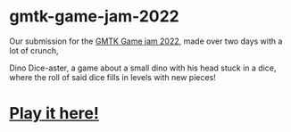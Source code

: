 # gmtk-game-jam-2022
Our submission for the [GMTK Game jam 2022](https://itch.io/jam/gmtk-jam-2022), made over two days with a lot of crunch,

Dino Dice-aster, a game about a small dino with his head stuck in a dice, where the roll of said dice fills in levels with new pieces!

# [Play it here!](https://dotshell.itch.io/dino-diceaster)
